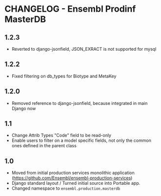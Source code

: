 CHANGELOG - Ensembl Prodinf MasterDB
====================================
1.2.3
-----
- Reverted  to django-jsonfield, JSON_EXRACT is not supported for mysql

1.2.2
-----
- Fixed filtering on db_types for Biotype and MetaKey

1.2.0
-----
- Removed reference to django-jsonfield, because integrated in main Django now

1.1
---
- Change Attrib Types "Code" field to be read-only
- Enable users to filter on a model specific fields, not only the common ones defined in the parent class


1.0
---
- Moved from initial production services monolithic application (https://github.com/Ensembl/ensembl-production-services)
- Django standard layout / Turned initial source into Portable app.
- Changed namespace to `ensembl.production.masterdb`


